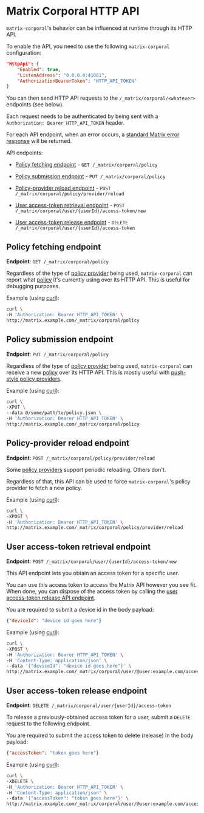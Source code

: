 # Matrix Corporal HTTP API

`matrix-corporal`'s behavior can be influenced at runtime through its HTTP API.

To enable the API, you need to use the following `matrix-corporal` configuration:

```json
"HttpApi": {
	"Enabled": true,
	"ListenAddress": "0.0.0.0:41081",
	"AuthorizationBearerToken": "HTTP_API_TOKEN"
}
```

You can then send HTTP API requests to the `/_matrix/corporal/<whatever>` endpoints (see below).

Each request needs to be authenticated by being sent with a `Authorization: Bearer HTTP_API_TOKEN` header.

For each API endpoint, when an error occurs, a [standard Matrix error response](https://matrix.org/docs/spec/client_server/r0.4.0.html#api-standards) will be returned.


API endpoints:

- [Policy fetching endpoint](#policy-fetching-endpoint) - `GET /_matrix/corporal/policy`

- [Policy submission endpoint](#policy-submission-endpoint) - `PUT /_matrix/corporal/policy`

- [Policy-provider reload endpoint](#policy-provider-reload-endpoint) - `POST /_matrix/corporal/policy/provider/reload`

- [User access-token retrieval endpoint](#user-access-token-retrieval-endpoint) - `POST /_matrix/corporal/user/{userId}/access-token/new`

- [User access-token release endpoint](#user-access-token-release-endpoint) - `DELETE /_matrix/corporal/user/{userId}/access-token`


## Policy fetching endpoint

**Endpoint**: `GET /_matrix/corporal/policy`

Regardless of the type of [policy provider](policy-providers.md) being used,
`matrix-corporal` can report what [policy](policy.md) it's currently using over its HTTP API.
This is useful for debugging purposes.

Example (using [curl](https://curl.haxx.se/)):

```bash
curl \
-H 'Authorization: Bearer HTTP_API_TOKEN' \
http://matrix.example.com/_matrix/corporal/policy
```


## Policy submission endpoint

**Endpoint**: `PUT /_matrix/corporal/policy`

Regardless of the type of [policy provider](policy-providers.md) being used,
`matrix-corporal` can receive a new [policy](policy.md) over its HTTP API.
This is mostly useful with [push-style policy providers](#push-style-policy-providers).

Example (using [curl](https://curl.haxx.se/)):

```bash
curl \
-XPUT \
--data @/some/path/to/policy.json \
-H 'Authorization: Bearer HTTP_API_TOKEN' \
http://matrix.example.com/_matrix/corporal/policy
```


## Policy-provider reload endpoint

**Endpoint**: `POST /_matrix/corporal/policy/provider/reload`

Some [policy providers](policy-providers.md) support periodic reloading. Others don't.

Regardless of that, this API can be used to force `matrix-corporal`'s policy provider to fetch a new policy.

Example (using [curl](https://curl.haxx.se/)):

```bash
curl \
-XPOST \
-H 'Authorization: Bearer HTTP_API_TOKEN' \
http://matrix.example.com/_matrix/corporal/policy/provider/reload
```


## User access-token retrieval endpoint

**Endpoint**: `POST /_matrix/corporal/user/{userId}/access-token/new`

This API endpoint lets you obtain an access token for a specific user.

You can use this access token to access the Matrix API however you see fit.
When done, you can dispose of the access token by calling the [user access-token release API endpoint](#user-access-token-release-endpoint).

You are required to submit a device id in the body payload:

```json
{"deviceId": "device id goes here"}
```

Example (using [curl](https://curl.haxx.se/)):

```bash
curl \
-XPOST \
-H 'Authorization: Bearer HTTP_API_TOKEN' \
-H 'Content-Type: application/json' \
--data '{"deviceId": "device id goes here"}' \
http://matrix.example.com/_matrix/corporal/user/@user:example.com/access-token/new
```


## User access-token release endpoint

**Endpoint**: `DELETE /_matrix/corporal/user/{userId}/access-token`

To release a previously-obtained access token for a user, submit a `DELETE` request to the following endpoint.

You are required to submit the access token to delete (release) in the body payload:

```json
{"accessToken": "token goes here"}
```

Example (using [curl](https://curl.haxx.se/)):

```bash
curl \
-XDELETE \
-H 'Authorization: Bearer HTTP_API_TOKEN' \
-H 'Content-Type: application/json' \
--data '{"accessToken": "token goes here"}' \
http://matrix.example.com/_matrix/corporal/user/@user:example.com/access-token
```
